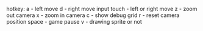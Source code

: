 hotkey:
a - left move
d - right move
input touch - left or right move
z - zoom out camera
x - zoom in camera
c - show debug grid
r - reset camera position
space - game pause
v - drawing sprite or not